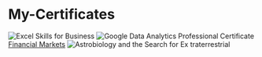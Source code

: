 # My-Certificates

![Excel Skills for Business](https://user-images.githubusercontent.com/62376291/160047051-d307a3bb-ce64-4892-815c-3ed0cc8bc8dd.png)
![Google Data Analytics Professional Certificate](https://user-images.githubusercontent.com/62376291/160047201-4ed20d6e-abaf-4456-bac0-0cd7d38257d7.png)
[Financial Markets](https://user-images.githubusercontent.com/62376291/160047477-263a2473-07d9-4b32-9ef2-957e4498e289.png)
![Astrobiology and the Search for Ex traterrestrial](https://user-images.githubusercontent.com/62376291/160047945-9217f3ca-97ca-4576-83b1-229c55b8f379.png)
